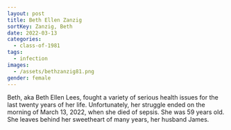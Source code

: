 ```yaml
---
layout: post
title: Beth Ellen Zanzig
sortKey: Zanzig, Beth
date: 2022-03-13
categories:
  - class-of-1981
tags:
  - infection
images:
  - /assets/bethzanzig81.png
gender: female
---
```

Beth, aka Beth Ellen Lees, fought a variety of serious health issues for the last twenty years of her life. Unfortunately, her struggle ended on the morning of March 13, 2022, when she died of sepsis. She was 59 years old. She leaves behind her sweetheart of many years, her husband James.
